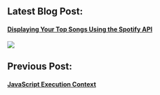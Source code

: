 ## Latest Blog Post:

#### [Displaying Your Top Songs Using the Spotify API](https://luigicruz.dev/blog/using-spotify-api)
[![](https://luigicruz.dev/static/images/og-images/og-spotify-playlists.png)](https://luigicruz.dev/blog/using-spotify-api)

## Previous Post:

#### [JavaScript Execution Context](https://luigicruz.dev/blog/execution-context)
